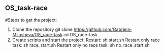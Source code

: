 ## OS_task-race
#Steps to get the project:
1. Clone the repository
git clone https://github.com/Gabriela-Milusheva/OS_race-task
cd OS_race-task
2. Create scripts and start the project:
Restart:   sh start.sh
Restart only race task:   sh race_start.sh
Restart only no race task:   sh no_race_start.sh
